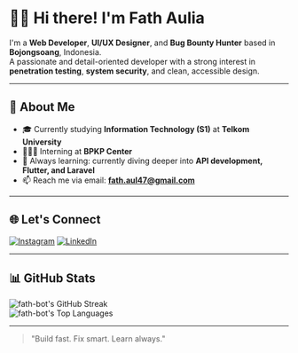 # 👋🏻 Hi there! I'm Fath Aulia

I'm a **Web Developer**, **UI/UX Designer**, and **Bug Bounty Hunter** based in **Bojongsoang**, Indonesia.  
A passionate and detail-oriented developer with a strong interest in **penetration testing**, **system security**, and clean, accessible design.

---

## 💫 About Me

- 🎓 Currently studying **Information Technology (S1)** at **Telkom University**  
- 🧑🏻‍💻 Interning at **BPKP Center**  
- 🌱 Always learning: currently diving deeper into **API development, Flutter, and Laravel**  
- 📫 Reach me via email: **fath.aul47@gmail.com**

---

## 🌐 Let's Connect

[![Instagram](https://img.shields.io/badge/Instagram-%23E4405F.svg?logo=Instagram&logoColor=white)](https://instagram.com/Pethxv)
[![LinkedIn](https://img.shields.io/badge/LinkedIn-%230077B5.svg?logo=linkedin&logoColor=white)](https://linkedin.com/in/Fathaulia)

---

## 📊 GitHub Stats

![fath-bot's GitHub Streak](https://github-readme-streak-stats.herokuapp.com/?user=fath-bot&theme=vue-dark&hide_border=true)  
![fath-bot's Top Languages](https://github-readme-stats.vercel.app/api/top-langs/?username=fath-bot&theme=vue-dark&show_icons=true&hide_border=true&layout=compact)

---

> "Build fast. Fix smart. Learn always."
